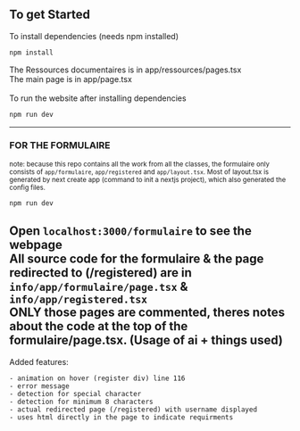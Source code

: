 ##  To get Started

To install dependencies (needs npm installed)

```bash
npm install
```

The Ressources documentaires is in app/ressources/pages.tsx\
The main page is in  app/page.tsx\
\
To run the website after installing dependencies 

```bash
npm run dev
```
--------------------------------------------------------
### FOR THE FORMULAIRE
<small>note: because this repo contains all the work from all the classes, the formulaire only consists of `app/formulaire`, `app/registered` and `app/layout.tsx`. Most of layout.tsx is generated by next create app (command to init a nextjs project), which also generated the config files.</small>
```bash
npm run dev
```
Open `localhost:3000/formulaire` to see the webpage\
All source code for the formulaire & the page redirected to (/registered) are in `info/app/formulaire/page.tsx` & `info/app/registered.tsx`\
ONLY those pages are commented, theres notes about the code at the top of the formulaire/page.tsx. (Usage of ai + things used)
--------------------------------------------------------
Added features:
```
- animation on hover (register div) line 116
- error message 
- detection for special character
- detection for minimum 8 characters
- actual redirected page (/registered) with username displayed
- uses html directly in the page to indicate requirments
```